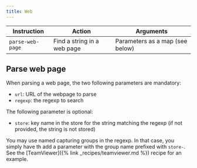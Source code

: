 ```yaml
---
title: Web
---
```


| Instruction      | Action                      | Arguments                       |
| ---------------- | --------------------------- | ------------------------------- |
| `parse-web-page` | Find a string in a web page | Parameters as a map (see below) |

## Parse web page

When parsing a web page, the two following parameters are mandatory:

- `url`: URL of the webpage to parse
- `regexp`: the regexp to search

The following parameter is optional:

- `store`: key name in the store for the string matching the regexp (if not provided, the string is not stored)

You may use named capturing groups in the regexp. In that case, you simply have th add a parameter with the group name prefixed with `store-`. See the [TeamViewer]({% link _recipes/teamviewer.md %}) recipe for an example.
